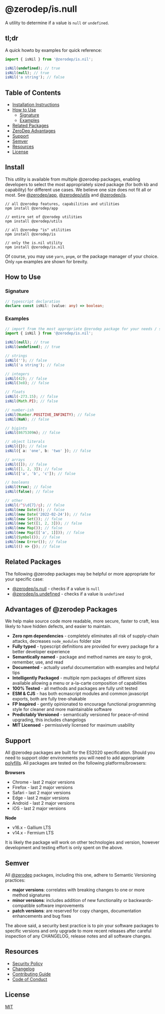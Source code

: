 # @zerodep/is.null

A utility to determine if a value is `null` or `undefined`.

## tl;dr

A quick howto by examples for quick reference:

```typescript
import { isNil } from '@zerodep/is.nil';

isNil(undefined); // true
isNil(null); // true
isNil('a string'); // false
```

## Table of Contents

- [Installation Instructions](#install)
- [How to Use](#how-to-use)
  - [Signature](#signature)
  - [Examples](#examples)
- [Related Packages](#related-packages)
- [ZeroDep Advantages](#advantages-of-zerodep-packages)
- [Support](#support)
- [Semver](#semver)
- [Resources](#resources)
- [License](#license)

## Install

This utility is available from multiple @zerodep packages, enabling developers to select the most appropriately sized package (for both kb and capability) for different use cases. We believe one size does not fit all or most. See [@zerodep/app](https://www.npmjs.com/package/@zerodep/app), [@zerodep/utils](https://www.npmjs.com/package/@zerodep/utils) and [@zerodep/is](https://www.npmjs.com/package/@zerodep/is).

```
// all @zerodep features, capabilities and utilities
npm install @zerodep/app

// entire set of @zerodep utilities
npm install @zerodep/utils

// all @zerodep "is" utilities
npm install @zerodep/is

// only the is.nil utility
npm install @zerodep/is.nil
```

Of course, you may use `yarn`, `pnpm`, or the package manager of your choice. Only `npm` examples are shown for brevity.

## How to Use

### Signature

```typescript
// typescript declaration
declare const isNil: (value: any) => boolean;
```

### Examples

```typescript
// import from the most appropriate @zerodep package for your needs / specific use case (see the Install section above)
import { isNil } from '@zerodep/is.nil';

isNil(null); // true
isNil(undefined); // true

// strings
isNil(''); // false
isNil('a string'); // false

// integers
isNil(42); // false
isNil(3e8); // false

// floats
isNil(-273.15); // false
isNil(Math.PI); // false

// number-ish
isNil(Number.POSITIVE_INFINITY); // false
isNil(NaN); // false

// bigints
isNil(8675309n); // false

// object literals
isNil({}); // false
isNil({ a: 'one', b: 'two' }); // false

// arrays
isNil([]); // false
isNil([1, 2, 3]); // false
isNil(['a', 'b', 'c']); // false

// booleans
isNil(true); // false
isNil(false); // false

// other
isNil(/^$\d{7}/g); // false
isNil(new Date()); // false
isNil(new Date('2022-02-24')); // false
isNil(new Set()); // false
isNil(new Set([1, 2, 3])); // false
isNil(new Map()); // false
isNil(new Map([['a', 1]])); // false
isNil(Symbol()); // false
isNil(new Error()); // false
isNil(() => {}); // false
```

## Related Packages

The following @zerodep packages may be helpful or more appropriate for your specific case:

- [@zerodep/is.null](https://www.npmjs.com/package/@zerodep/is.null) - checks if a value is `null`
- [@zerodep/is.undefined](https://www.npmjs.com/package/@zerodep/is.undefined) - checks if a value is `undefined`

## Advantages of @zerodep Packages

We help make source code more readable, more secure, faster to craft, less likely to have hidden defects, and easier to maintain.

- **Zero npm dependencies** - completely eliminates all risk of supply-chain attacks, decreases `node_modules` folder size
- **Fully typed** - typescript definitions are provided for every package for a better developer experience
- **Semantically named** - package and method names are easy to grok, remember, use, and read
- **Documented** - actually useful documentation with examples and helpful tips
- **Intelligently Packaged** - multiple npm packages of different sizes available allowing a menu or a-la-carte composition of capabilities
- **100% Tested** - all methods and packages are fully unit tested
- **ESM & CJS** - has both ecmascript modules and common javascript exports, both are fully tree-shakable
- **FP Inspired** - gently opinionated to encourage functional programming style for cleaner and more maintainable software
- **Predictably Versioned** - semantically versioned for peace-of-mind upgrading, this includes changelogs
- **MIT Licensed** - permissively licensed for maximum usability

## Support

All @zerodep packages are built for the ES2020 specification. Should you need to support older environments you will need to add appropriate [polyfills](https://developer.mozilla.org/en-US/docs/Glossary/Polyfill). All packages are tested on the following platforms/browsers:

**Browsers**

- Chrome - last 2 major versions
- Firefox - last 2 major versions
- Safari - last 2 major versions
- Edge - last 2 major versions
- Android - last 2 major versions
- iOS - last 2 major versions

**Node**

- v16.x - Gallium LTS
- v14.x - Fermium LTS

It is likely the package will work on other technologies and version, however development and testing effort is only spent on the above.

## Semver

All [@zerodep](https://github.com/cdepage/zerodep) packages, including this one, adhere to Semantic Versioning practices:

- **major versions**: correlates with breaking changes to one or more method signatures
- **minor versions**: includes addition of new functionality or backwards-compatible software improvements
- **patch versions**: are reserved for copy changes, documentation enhancements and bug fixes

The above said, a security best practice is to pin your software packages to specific versions and only upgrade to more recent releases after careful inspection of any CHANGELOG, release notes and all software changes.

## Resources

- [Security Policy](https://github.com/cdepage/zerodep/blob/main/SECURITY.md)
- [Changelog](https://github.com/cdepage/zerodep/blob/main/packages/is/is.nil/CHANGELOG.md)
- [Contributing Guide](https://github.com/cdepage/zerodep/blob/main/CONTRIBUTING.md)
- [Code of Conduct](https://github.com/cdepage/zerodep/blob/main/CODE_OF_CONDUCT.md)

## License

[MIT](https://github.com/cdepage/zerodep/blob/main/LICENSE)
